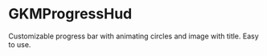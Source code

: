 # GKMProgressHud
Customizable progress bar with animating circles and image with title.
Easy to use.
